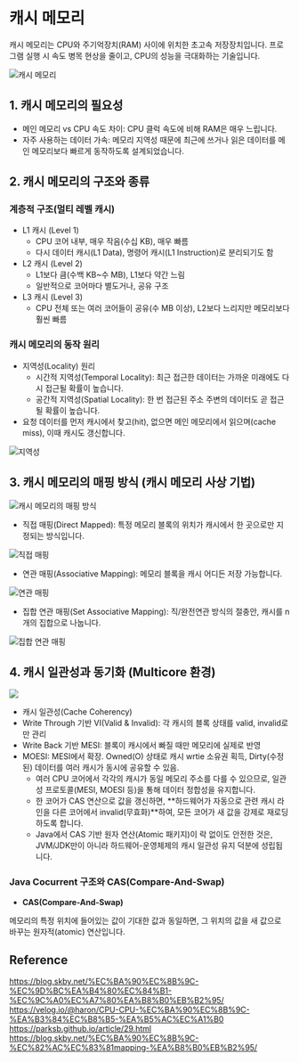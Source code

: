 # 캐시 메모리

캐시 메모리는 CPU와 주기억장치(RAM) 사이에 위치한 초고속 저장장치입니다. 프로그램 실행 시 속도 병목 현상을 줄이고, CPU의 성능을 극대화하는 기술입니다.

![캐시 메모리](https://velog.velcdn.com/images/haron/post/2e4d5919-d0d9-4b04-b72c-11aa119c1b30/image.png)

## 1. 캐시 메모리의 필요성

- 메인 메모리 vs CPU 속도 차이: CPU 클럭 속도에 비해 RAM은 매우 느립니다.
- 자주 사용하는 데이터 가속: 메모리 지역성 때문에 최근에 쓰거나 읽은 데이터를 메인 메모리보다 빠르게 동작하도록 설계되었습니다.

## 2. 캐시 메모리의 구조와 종류

### 계층적 구조(멀티 레벨 캐시)
- L1 캐시 (Level 1)
  - CPU 코어 내부, 매우 작음(수십 KB), 매우 빠름
  - 다시 데이터 캐시(L1 Data), 명령어 캐시(L1 Instruction)로 분리되기도 함
- L2 캐시 (Level 2)
  - L1보다 큼(수백 KB~수 MB), L1보다 약간 느림
  - 일반적으로 코어마다 별도거나, 공유 구조
- L3 캐시 (Level 3)
  - CPU 전체 또는 여러 코어들이 공유(수 MB 이상), L2보다 느리지만 메모리보다 훨씬 빠름

### 캐시 메모리의 동작 원리
- 지역성(Locality) 원리
  - 시간적 지역성(Temporal Locality): 최근 접근한 데이터는 가까운 미래에도 다시 접근될 확률이 높습니다.
  - 공간적 지역성(Spatial Locality): 한 번 접근된 주소 주변의 데이터도 곧 접근될 확률이 높습니다.
- 요청 데이터를 먼저 캐시에서 찾고(hit), 없으면 메인 메모리에서 읽으며(cache miss), 이때 캐시도 갱신합니다.

![지역성](https://parksb.github.io/images/54877425-e73f7280-4e61-11e9-9526-d33a04c189f3.webp)

## 3. 캐시 메모리의 매핑 방식 (캐시 메모리 사상 기법)

![캐시 메모리의 매핑 방식](https://blog.skby.net/wp-content/uploads/2018/12/1-62.png)

- 직접 매핑(Direct Mapped): 특정 메모리 블록의 위치가 캐시에서 한 곳으로만 지정되는 방식입니다.

![직접 매핑](https://blog.skby.net/wp-content/uploads/2018/12/2-45.png)

- 연관 매핑(Associative Mapping): 메모리 블록을 캐시 어디든 저장 가능합니다.

![연관 매핑](https://blog.skby.net/wp-content/uploads/2018/12/6-15.png)

- 집합 연관 매핑(Set Associative Mapping): 직/완전연관 방식의 절충안, 캐시를 n개의 집합으로 나눕니다.

![집합 연관 매핑](https://blog.skby.net/wp-content/uploads/2018/12/3-32.png)

## 4. 캐시 일관성과 동기화 (Multicore 환경)

![](https://blog.skby.net/wp-content/uploads/2018/12/3-26.png)

- 캐시 일관성(Cache Coherency)
- Write Through 기반 VI(Valid & Invalid): 각 캐시의 블록 상태를 valid, invalid로만 관리
- Write Back 기반 MESI: 블록이 캐시에서 빠질 때만 메모리에 실제로 반영
- MOESI: MESI에서 확장. Owned(O) 상태로 캐시 wrtie 소유권 획득, Dirty(수정된) 데이터를 여러 캐시가 동시에 공유할 수 있음.
  - 여러 CPU 코어에서 각각의 캐시가 동일 메모리 주소를 다를 수 있으므로, 일관성 프로토콜(MESI, MOESI 등)을 통해 데이터 정합성을 유지합니다.
  - 한 코어가 CAS 연산으로 값을 갱신하면, **하드웨어가 자동으로 관련 캐시 라인을 다른 코어에서 invalid(무효화)**하여, 모든 코어가 새 값을 강제로 재로딩하도록 합니다.
  - Java에서 CAS 기반 원자 연산(Atomic 패키지)이 락 없이도 안전한 것은, JVM/JDK만이 아니라 하드웨어-운영체제의 캐시 일관성 유지 덕분에 성립됩니다.

### Java Cocurrent 구조와 CAS(Compare-And-Swap)

- **CAS(Compare-And-Swap)**

메모리의 특정 위치에 들어있는 값이 기대한 값과 동일하면, 그 위치의 값을 새 값으로 바꾸는 원자적(atomic) 연산입니다.

## Reference

https://blog.skby.net/%EC%BA%90%EC%8B%9C-%EC%9D%BC%EA%B4%80%EC%84%B1-%EC%9C%A0%EC%A7%80%EA%B8%B0%EB%B2%95/
https://velog.io/@haron/CPU-CPU-%EC%BA%90%EC%8B%9C-%EA%B3%84%EC%B8%B5-%EA%B5%AC%EC%A1%B0
https://parksb.github.io/article/29.html
https://blog.skby.net/%EC%BA%90%EC%8B%9C-%EC%82%AC%EC%83%81mapping-%EA%B8%B0%EB%B2%95/